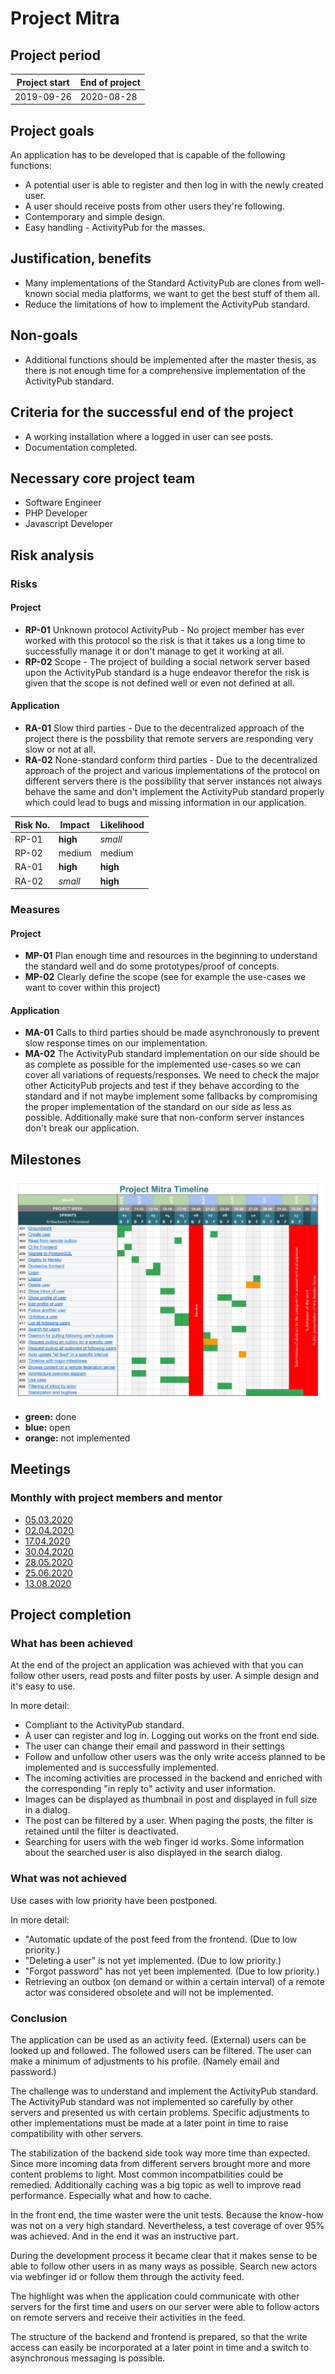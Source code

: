 # Project Mitra

## Project period

| Project start | End of project |
| ------------- | -------------- |
| 2019-09-26    | 2020-08-28     |

## Project goals

An application has to be developed that is capable of the following functions:

- A potential user is able to register and then log in with the newly created user.
- A user should receive posts from other users they're following.
- Contemporary and simple design.
- Easy handling - ActivityPub for the masses.

## Justification, benefits

- Many implementations of the Standard ActivityPub are clones from well-known social media platforms, we want to get the best stuff of them all.
- Reduce the limitations of how to implement the ActivityPub standard.

## Non-goals

- Additional functions should be implemented after the master thesis, as there is not enough time for a comprehensive implementation of the ActivityPub standard.

## Criteria for the successful end of the project

- A working installation where a logged in user can see posts.
- Documentation completed.

## Necessary core project team

- Software Engineer
- PHP Developer
- Javascript Developer

## Risk analysis

### Risks

#### Project

- **RP-01** Unknown protocol ActivityPub - No project member has ever worked with this protocol so the risk is that it takes us a long time to successfully manage it or don't manage to get it working at all.
- **RP-02** Scope - The project of building a social network server based upon the ActivityPub standard is a huge endeavor therefor the risk is given that the scope is not defined well or even not defined at all.

#### Application

- **RA-01** Slow third parties - Due to the decentralized approach of the project there is the possbility that remote servers are responding very slow or not at all.
- **RA-02** None-standard conform third parties - Due to the decentralized approach of the project and various implementations of the protocol on different servers there is the possibility that server instances not always behave the same and don't implement the ActivityPub standard properly which could lead to bugs and missing information in our application.

| Risk No. | Impact   | Likelihood |
| -------- | -------- | ---------- |
| RP-01    | **high** | _small_    |
| RP-02    | medium   | medium     |
| RA-01    | **high** | **high**   |
| RA-02    | _small_  | **high**   |

### Measures

#### Project

- **MP-01** Plan enough time and resources in the beginning to understand the standard well and do some prototypes/proof of concepts.
- **MP-02** Clearly define the scope (see for example the use-cases we want to cover within this project)

#### Application

- **MA-01** Calls to third parties should be made asynchronously to prevent slow response times on our implementation.
- **MA-02** The ActivityPub standard implementation on our side should be as complete as possible for the implemented use-cases so we can cover all variations of requests/responses. We need to check the major other ActicityPub projects and test if they behave according to the standard and if not maybe implement some fallbacks by compromising the proper implementation of the standard on our side as less as possible. Additionally make sure that non-conform server instances don't break our application.

## Milestones

![Timeline Gantchart](./stuff/project-mitra-timeline.jpg)

- **green:** done
- **blue:** open
- **orange:** not implemented

## Meetings

### Monthly with project members and mentor
- [05.03.2020](./minutes/2020-03-05.md)
- [02.04.2020](./minutes/2020-04-02.md)
- [17.04.2020](./minutes/2020-04-17.md)
- [30.04.2020](./minutes/2020-04-30.md)
- [28.05.2020](./minutes/2020-05-28.md)
- [25.06.2020](./minutes/2020-06-25.md)
- [13.08.2020](./minutes/2020-08-13.md)

## Project completion

### What has been achieved
At the end of the project an application was achieved with that you can follow other users, read posts and filter posts by user. A simple design and it's easy to use.

In more detail:
- Compliant to the ActivityPub standard.
- A user can register and log in. Logging out works on the front end side.
- The user can change their email and password in their settings
- Follow and unfollow other users was the only write access planned to be implemented and is successfully implemented.
- The incoming activities are processed in the backend and enriched with the corresponding "in reply to" activity and user information.
- Images can be displayed as thumbnail in post and displayed in full size in a dialog.
- The post can be filtered by a user. When paging the posts, the filter is retained until the filter is deactivated.
- Searching for users with the web finger id works. Some information about the searched user is also displayed in the search dialog.

### What was not achieved
Use cases with low priority have been postponed. 

In more detail:
- "Automatic update of the post feed from the frontend. (Due to low priority.)
- "Deleting a user" is not yet implemented. (Due to low priority.)
- "Forgot password" has not yet been implemented. (Due to low priority.)
- Retrieving an outbox (on demand or within a certain interval) of a remote actor was considered obsolete and will not be implemented.

### Conclusion

The application can be used as an activity feed. (External) users can be looked up and followed. The followed users can be filtered. The user can make a minimum of adjustments to his profile. (Namely email and password.)

The challenge was to understand and implement the ActivityPub standard.
The ActivityPub standard was not implemented so carefully by other servers and presented us with certain problems. Specific adjustments to other implementations must be made at a later point in time to raise compatibility with other servers.

The stabilization of the backend side took way more time than expected. Since more incoming data from different servers brought more and more content problems to light. Most common incompatbilities could be remedied. Additionally caching was a big topic as well to improve read performance. Especially what and how to cache.

In the front end, the time waster were the unit tests. Because the know-how was not on a very high standard. Nevertheless, a test coverage of over 95% was achieved. And in the end it was an instructive part.

During the development process it became clear that it makes sense to be able to follow other users in as many ways as possible. Search new actors via webfinger id or follow them through the activity feed.

The highlight was when the application could communicate with other servers for the first time and users on our server were able to follow actors on remote servers and receive their activities in the feed.

The structure of the backend and frontend is prepared, so that the write access can easily be incorporated at a later point in time and a switch to asynchronous messaging is possible.

